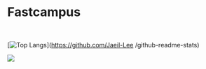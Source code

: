 # Fastcampus


<br>

[![Top Langs](https://github-readme-stats.vercel.app/api/top-langs/?username=Jaeil-Lee)](https://github.com/Jaeil-Lee
/github-readme-stats)


<img src="https://img.shields.io/badge/HTML-색상코드?style=flat-square&logo=로고명&logoColor=로고색"/>
